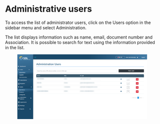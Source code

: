 # Administrative users

To access the list of administrator users, click on the Users option in the sidebar menu and select Administration.&#x20;

The list displays information such as name, email, document number and Association. It is possible to search for text using the information provided in the list.

<figure><img src="../../../../.gitbook/assets/admin-users.png" alt=""><figcaption></figcaption></figure>
